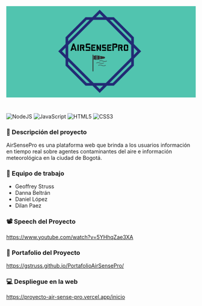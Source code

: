 <div style="text-align: center;">
    <img src="public/images/logolargo.png" alt="LogoAirSensePro"/>
</div>

# 
![NodeJS](https://img.shields.io/badge/node.js-6DA55F?style=for-the-badge&logo=node.js&logoColor=white)
![JavaScript](https://img.shields.io/badge/javascript-%23323330.svg?style=for-the-badge&logo=javascript&logoColor=%23F7DF1E)
![HTML5](https://img.shields.io/badge/html5-%23E34F26.svg?style=for-the-badge&logo=html5&logoColor=white)
![CSS3](https://img.shields.io/badge/css3-%231572B6.svg?style=for-the-badge&logo=css3&logoColor=white)


### 📑 Descripción del proyecto
AirSensePro es una plataforma web que brinda a los usuarios información en tiempo real sobre agentes contaminantes del aire e información meteorológica en la ciudad de Bogotá.

### 👥 Equipo de trabajo
- Geoffrey Struss
- Danna Beltrán
- Daniel López
- Dilan Paez

### 📽️ Speech del Proyecto
https://www.youtube.com/watch?v=5YHhqZae3XA

### 📂 Portafolio del Proyecto
https://gstruss.github.io/PortafolioAirSensePro/

### 💻 Despliegue en la web
https://proyecto-air-sense-pro.vercel.app/inicio
